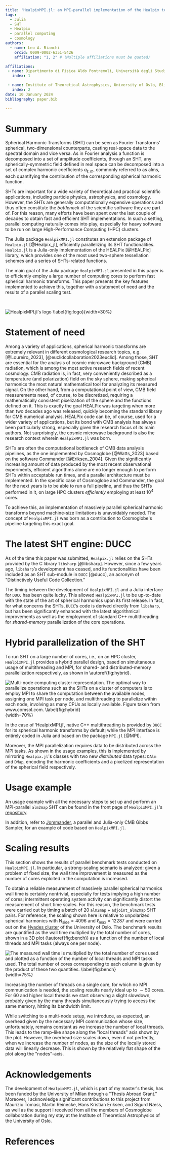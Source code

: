 ```yaml
---
title: 'HealpixMPI.jl: an MPI-parallel implementation of the Healpix tessellation scheme in Julia'
tags:
  - Julia
  - SHT
  - Healpix
  - parallel computing
  - cosmology
authors:
  - name: Leo A. Bianchi
    orcid: 0009-0002-6351-5426
    affiliation: "1, 2" # (Multiple affiliations must be quoted)

affiliations:
 - name: Dipartimento di Fisica Aldo Pontremoli, Università degli Studi di Milano, Milan, Italy            
   index: 1

 - name: Institute of Theoretical Astrophysics, University of Oslo, Blindern, Oslo, Norway
   index: 2
date: 10 January 2024
bibliography: paper.bib

---
```


# Summary

Spherical Harmonic Transforms (SHT) can be seen as Fourier Transforms' spherical, two-dimensional counterparts, casting real-space data to the spectral domain and vice versa.
As in Fourier analysis a function is decomposed into a set of amplitude coefficients, through an SHT, any spherically-symmetric field defined in real space can be decomposed into a set of complex harmonic coefficients $a_{\ell, m}$, commonly referred to as alms, each quantifying the contribution of the corresponding spherical harmonic function.

SHTs are important for a wide variety of theoretical and practical scientific applications, including particle physics, astrophysics, and cosmology.
However, the SHTs are generally computationally expensive operations and thus often constitute the *bottleneck* of the scientific software they are part of.
For this reason, many efforts have been spent over the last couple of decades to obtain fast and efficient SHT implementations.
In such a setting, parallel computing naturally comes into play, especially for heavy software to be run on large High-Performance Computing (HPC) clusters.

The Julia package `HealpixMPI.jl` constitutes an extension package of `Healpix.jl` [@Healpix_jl], efficiently parallelizing its SHT functionalities.
`Healpix.jl` is a Julia-only implementation of the HEALPix [@HEALPix] library, which provides one of the most used two-sphere tessellation schemes and a series of SHTs-related functions.

The main goal of the Julia package `HealpixMPI.jl` presented in this paper is to efficiently employ a large number of computing cores to perform fast spherical harmonic transforms.
This paper presents the key features implemented to achieve this, together with a statement of need and the results of a parallel scaling test.

</br>

![`HealpixMPI.jl`'s logo \label{fig:logo}](figures/logo.png){width=30%}

# Statement of need

Among a variety of applications, spherical harmonic transforms are extremely relevant in different cosmological research topics, e.g. [@Loureiro_2023], [@euclidcollaboration2023euclid].
Among those, SHT are essential for the analysis of cosmic microwave background (CMB) radiation, which is among the most active research fields of recent cosmology.
CMB radiation is, in fact, very conveniently described as a temperature (and polarization) field on the sky sphere, making spherical harmonics the most natural mathematical tool for analyzing its measured signal.
On the other hand, from a computational point of view, CMB field measurements need, of course, to be discretized, requiring a mathematically consistent pixelization of the sphere and the functions defined on it.
This is exactly the goal HEALPix was targeting when more than two decades ago was released, quickly becoming the standard library for CMB numerical analysis.
HEALPix code can be, of course, used for a wider variety of applications, but its bond with CMB analysis has always been particularly strong, especially given the research focus of its main authors.
Not surprisingly, the cosmic microwave background is also the research context wherein `HealpixMPI.jl` was born.

SHTs are often the computational bottleneck of CMB data analysis pipelines, as the one implemented by Cosmoglobe [@Watts_2023] based on the software Commander [@Eriksen_2004].
Given the significantly increasing amount of data produced by the most recent observational experiments, efficient algorithms alone are no longer enough to perform SHTs within acceptable run times, and a parallel architecture must be implemented.
In the specific case of Cosmoglobe and Commander, the goal for the next years is to be able to run a full pipeline, and thus the SHTs performed in it, on large HPC clusters *efficiently* employing at least $10^4$ cores.

To achieve this, an implementation of massively parallel spherical harmonic transforms beyond machine-size limitations is unavoidably needed.
The concept of `HealpixMPI.jl` was born as a contribution to Cosmoglobe's pipeline targeting this exact goal.

# The latest SHT engine: DUCC

As of the time this paper was submitted, `Healpix.jl` relies on the SHTs provided by the C library `libsharp` [@libsharp]. However, since a few years ago, `libsharp`’s development has ceased, and its functionalities have been included as an SHT sub-module in `DUCC` [@ducc], an acronym of "Distinctively Useful Code Collection."

The timing between the development of `HealpixMPI.jl` and a Julia interface for `DUCC` has been quite lucky.
This allowed `HealpixMPI.jl` to be up-to-date with the state of the art of spherical harmonics upon its first release.
In fact, for what concerns the SHTs, `DUCC`’s code is derived directly from `libsharp`, but has been significantly enhanced with the latest algorithmical improvements as well as the employment of standard C++ multithreading for *shared-memory* parallelization of the core operations.

# Hybrid parallelization of the SHT

To run SHT on a large number of cores, i.e., on an HPC cluster, `HealpixMPI.jl` provides a hybrid parallel design, based on simultaneous usage of multithreading and MPI, for shared- and distributed-memory parallelization respectively, as shown in \autoref{fig:hybrid}.

![Multi-node computing cluster representation. The optimal way to parallelize operations such as the SHTs on a cluster of computers is to employ MPI to share the computation *between* the available nodes, assigning one MPI task per node, and multithreading to parallelize *within* each node, involving as many CPUs as locally available. Figure taken from www.comsol.com. \label{fig:hybrid}](figures/hybrid_parallel.png){width=70%}

In the case of ‘HealpixMPI.jl’, native C++ multithreading is provided by `DUCC` for its spherical harmonic transforms by default; while the MPI interface is entirely coded in Julia and based on the package `MPI.jl` [@MPI].

Moreover, the MPI parallelization requires data to be distributed across the MPI tasks.
As shown in the usage examples, this is implemented by mirroring `Healpix.jl`'s classes with two new *distributed* data types: `DAlm` and `DMap`, encoding the harmonic coefficients and a pixelized representation of the spherical field respectively.

# Usage example

An usage example with all the necessary steps to set up and perform an MPI-parallel `alm2map` SHT can be found in the front page of `HealpixMPI.jl`'s [repository](https://github.com/LeeoBianchi/HealpixMPI.jl).

In addition, refer to [Jommander](https://github.com/LeeoBianchi/Jommander.jl), a parallel and Julia-only CMB Gibbs Sampler, for an example of code based on `HealpixMPI.jl`.


# Scaling results

This section shows the results of parallel benchmark tests conducted on `HealpixMPI.jl`.
In particular, a strong-scaling scenario is analyzed: given a problem of fixed size, the wall time improvement is measured as the number of cores exploited in the computation is increased.

To obtain a reliable measurement of massively parallel spherical harmonics wall time is certainly nontrivial, especially for tests implying a high number of cores; intermittent operating system activity can significantly distort the measurement of short time scales.
For this reason, the benchmark tests were carried out by timing a batch of 20 `alm2map` + `adjoint_alm2map` SHT pairs.
For reference, the scaling shown here is relative to unpolarized spherical harmonics with $\mathrm{N}_\mathrm{side} = 4096$ and $\ell_{\mathrm{max}} = 12287$ and were carried out on the [Hyades cluster](https://www.mn.uio.no/astro/english/services/it/help/basic-services/compute-resources.html) of the University of Oslo.
The benchmark results are quantified as the wall time multiplied by the total number of cores, shown in a 3D plot (\autoref{fig:bench}) as a function of the number of local threads and MPI tasks (always one per node).

![The measured wall time is multiplied by the total number of cores used and plotted as a function of the number of local threads and MPI tasks used. The total number of cores corresponding to each column is given by the product of these two quantities. \label{fig:bench}](figures/3DBench.png){width=75%}

Increasing the number of threads on a single core, for which no MPI communication is needed, the scaling results nearly ideal up to $\sim 50$ cores. For 60 and higher local threads we start observing a slight slowdown, probably given by the many threads simultaneously trying to access the same memory, hitting its bandwidth limit.

While switching to a multi-node setup, we introduce, as expected, an overhead given by the necessary MPI communication whose size, unfortunately, remains constant as we increase the number of local threads. This leads to the ramp-like shape along the "local threads" axis shown by the plot.
However, the overhead size scales down, even if not perfectly, when we increase the number of nodes, as the size of the locally stored data will linearly decrease.
This is shown by the relatively flat shape of the plot along the "nodes"-axis.

# Acknowledgements

The development of `HealpixMPI.jl`, which is part of my master's thesis, has been funded by the University of Milan through a "Thesis Abroad Grant."
Moreover, I acknowledge significant contributions to this project from Maurizio Tomasi, Martin Reinecke, Hans Kristian Eriksen, and Sigurd Næss, as well as the support I received from all the members of Cosmoglobe collaboration during my stay at the Institute of Theoretical Astrophysics of the University of Oslo.

# References
